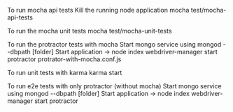 To run mocha api tests
Kill the running node application
mocha test/mocha-api-tests

To run the mocha unit tests
mocha test/mocha-unit-tests

To run the protractor tests with mocha
Start mongo service using mongod --dbpath [folder]
Start application -> node index
webdriver-manager start
protractor protrator-with-mocha.conf.js

To run unit tests with karma
karma start

To run e2e tests with only protractor (without mocha)
Start mongo service using mongod --dbpath [folder]
Start application -> node index
webdriver-manager start
protractor